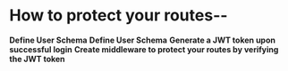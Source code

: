 # How to protect your routes--
**Define User Schema**
**Define User Schema**
**Generate a JWT token upon successful login**
**Create middleware to protect your routes by verifying the JWT token**
